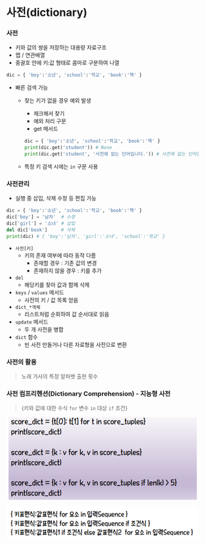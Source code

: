 # 사전(dictionary)

### 사전

* 키와 값의 쌍을 저장하는 대용량 자료구조
* 맵 / 연관배열
* 중괄호 안에 키:값 형태로 콤마로 구분하여 나열

```python
dic = { 'boy':'소년', 'school':'학교', 'book':'책' }
```

* 빠른 검색 가능

  * 찾는 키가 없을 경우 예외 발생

    * 체크해서 찾기
    * 예외 처리 구문
    * get 메서드

    ```python
    dic = { 'boy':'소년', 'school':'학교', 'book':'책' }
    print(dic.get('student')) # None
    print(dic.get('student', '사전에 없는 단어입니다.')) # 사전에 없는 단어입니다.
    ```

  * 특정 키 검색 시에는 `in` 구문 사용



### 사전관리

* 실행 중 삽입, 삭제 수정 등 편집 가능

```python
dic = { 'boy':'소년', 'school':'학교', 'book':'책' }
dic['boy'] = '남자'  # 수정
dic['girl'] = '소녀' # 삽입
del dic['book']     # 삭제
print(dic) # { 'boy':'남자', 'girl':'소녀', 'school':'학교' }
```

* `사전[키]`
  * 키의 존재 여부에 따라 동작 다름
    * 존재할 경우 : 기존 값의 변경
    * 존재하지 않을 경우 : 키를 추가
* `del`
  * 해당키를 찾아 값과 함께 삭제
* `keys` / `values` 메서드
  * 사전의 키 / 값 목록 얻음
* `dict_*객체`
  * 리스트처럼 순회하여 값 순서대로 읽음
* `update` 메서드
  * 두 개 사전을 병합
* `dict` 함수
  * 빈 사전 만들거나 다른 자료형을 사전으로 변환



### 사전의 활용

> 노래 가사의 특정 알파벳 출현 횟수



### 사전 컴프리헨션(Dictionary Comprehension) - 지능형 사전

> {키와 값에 대한 수식 `for` 변수 `in` 대상 `if` 조건}

![image-20210714151052632](md-images/image-20210714151052632.png)

![image-20210714152838129](md-images/image-20210714152838129.png)

